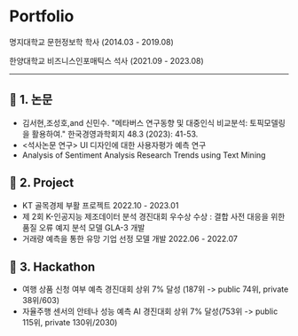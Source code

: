 # Portfolio

명지대학교 문헌정보학 학사 (2014.03 - 2019.08)

한양대학교 비즈니스인포매틱스 석사 (2021.09 - 2023.08)


---



## :round_pushpin: 1. 논문
- 김서현,조성호,and 신민수. "메타버스 연구동향 및 대중인식 비교분석: 토픽모델링을 활용하여." 한국경영과학회지 48.3 (2023): 41-53.
- <석사논문 연구> UI 디자인에 대한 사용자평가 예측 연구
- <preprint> Analysis of Sentiment Analysis Research Trends using Text Mining


## :round_pushpin: 2. Project
- KT 골목경제 부활 프로젝트 2022.10 - 2023.01
- 제 2회 K-인공지능 제조데이터 분석 경진대회 우수상 수상 : 결합 사전 대응을 위한 품질 오류 예지 분석 모델 GLA-3 개발
- 거래량 예측을 통한 유망 기업 선정 모델 개발 2022.06 - 2022.07


## :round_pushpin: 3. Hackathon
- 여행 상품 신청 여부 예측 경진대회 상위 7% 달성 (187위 -> public 74위, private 38위/603)
- 자율주행 센서의 안테나 성능 예측 AI 경진대회 상위 7% 달성(753위 -> public 115위, private 130위/2030)

